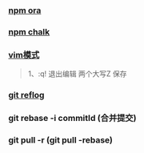 ### [npm ora](https://www.jianshu.com/p/52bed753d5be)

### [npm chalk](https://blog.csdn.net/u013530539/article/details/79073938)

### [vim模式](https://www.runoob.com/linux/linux-vim.html)

> 1、:q! 退出编辑
> 两个大写Z 保存

### [git reflog](https://blog.csdn.net/yuquan0821/article/details/114670541)

### git rebase -i  commitId (合并提交)

### git pull -r (git pull -rebase)
